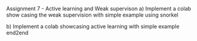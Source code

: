 Assignment 7 - Active learning and Weak supervison
a) Implement a colab show casing the weak supervision with simple example using snorkel

b) Implement a colab showcasing active learning with simple example end2end

